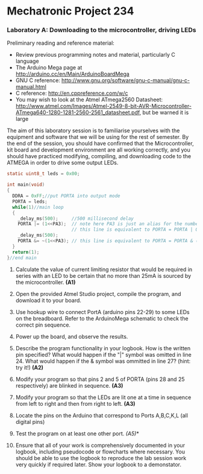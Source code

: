 # Mechatronic Project 234

### Laboratory A:  Downloading to the microcontroller, driving LEDs

Preliminary reading and reference material:
- Review previous programming notes and material, particularly C language
- The Arduino Mega page at http://arduino.cc/en/Main/ArduinoBoardMega
- GNU C reference: http://www.gnu.org/software/gnu-c-manual/gnu-c-manual.html
- C reference: http://en.cppreference.com/w/c
- You may wish to look at the Atmel ATmega2560 Datasheet: http://www.atmel.com/Images/Atmel-2549-8-bit-AVR-Microcontroller-ATmega640-1280-1281-2560-2561_datasheet.pdf, but be warned it is large

The aim of this laboratory session is to familiarise yourselves with the equipment and software that we will be using for the rest of semester.  By the end of the session, you should have confirmed that the Microcontroller, kit board and development environment are all working correctly, and you should have practiced modifying, compiling, and downloading code to the ATMEGA in order to drive some output LEDs.

```c
static uint8_t leds = 0x00;

int main(void)
{
  DDRA = 0xFF;//put PORTA into output mode
  PORTA = leds; 
  while(1)//main loop
  {
    _delay_ms(500);     //500 millisecond delay
    PORTA |= (1<<PA3);  // note here PA3 is just an alias for the number 3
                        // this line is equivalent to PORTA = PORTA | 0b00001000   which writes a HIGH to pin 3 of PORTA
    _delay_ms(500); 
    PORTA &= ~(1<<PA3); // this line is equivalent to PORTA = PORTA & (0b11110111)  which writes a HIGH to pin 3 of PORTA
  }
  return(1);
}//end main 
```

1. Calculate the value of current limiting resistor that would be required in series with an LED to be certain that no more than 25mA is sourced by the microcontroller. **(A1)**

2. Open the provided Atmel Studio project, compile the program, and download it to your board.

3. Use hookup wire to connect PortA (arduino pins 22-29) to some LEDs on the breadboard.
   Refer to the ArduinoMega schematic to check the correct pin sequence.

4. Power up the board, and observe the results.

5. Describe the program functionality in your logbook.  How is the written pin specified? What would happen if the "|" symbol was omitted in line 24. What would happen if the & symbol was ommitted in line 27? (hint: try it!)   **(A2)**

6. Modify your program so that pins 2 and 5 of PORTA (pins 28 and 25 respectively) are blinked in sequence. **(A3)**

6. Modify your program so that the LEDs are lit one at a time in sequence from left to right and then from right to left. **(A3)**

8. Locate the pins on the Arduino that correspond to Ports A,B,C,K,L (all digital pins)

9. Test the program on at least one other port.  **(A5*)**

10. Ensure that all of your work is comprehensively documented in your logbook, including pseudocode or flowcharts where necessary.  You should be able to use the logbook to reproduce the lab session work very quickly if required later. Show your logbook to a demonstator.
